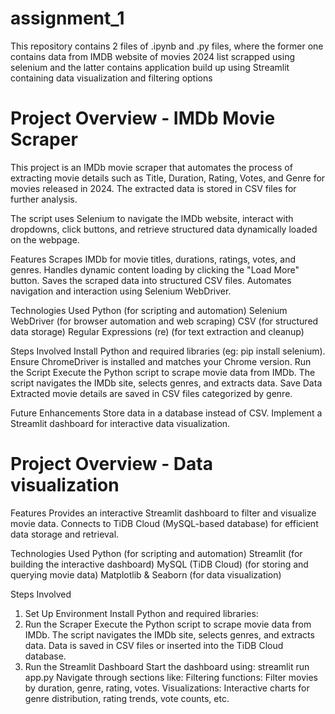 # assignment_1
This repository contains 2 files of .ipynb and .py files, where the former one contains data from IMDB website of movies 2024 list scrapped using selenium and the latter contains application build up using Streamlit containing data visualization and filtering options

# Project Overview - IMDb Movie Scraper
This project is an IMDb movie scraper that automates the process of extracting movie details such as Title, Duration, Rating, Votes, and Genre for movies released in 2024. The extracted data is stored in CSV files for further analysis.

The script uses Selenium to navigate the IMDb website, interact with dropdowns, click buttons, and retrieve structured data dynamically loaded on the webpage.

Features
Scrapes IMDb for movie titles, durations, ratings, votes, and genres.
Handles dynamic content loading by clicking the "Load More" button.
Saves the scraped data into structured CSV files.
Automates navigation and interaction using Selenium WebDriver.

Technologies Used
Python (for scripting and automation)
Selenium WebDriver (for browser automation and web scraping)
CSV (for structured data storage)
Regular Expressions (re) (for text extraction and cleanup)

Steps Involved
Install Python and required libraries (eg: pip install selenium).
Ensure ChromeDriver is installed and matches your Chrome version.
Run the Script
Execute the Python script to scrape movie data from IMDb.
The script navigates the IMDb site, selects genres, and extracts data.
Save Data
Extracted movie details are saved in CSV files categorized by genre.

Future Enhancements
Store data in a database instead of CSV.
Implement a Streamlit dashboard for interactive data visualization.

# Project Overview - Data visualization
Features
Provides an interactive Streamlit dashboard to filter and visualize movie data.
Connects to TiDB Cloud (MySQL-based database) for efficient data storage and retrieval.

Technologies Used
Python (for scripting and automation)
Streamlit (for building the interactive dashboard)
MySQL (TiDB Cloud) (for storing and querying movie data)
Matplotlib & Seaborn (for data visualization)

Steps Involved
1. Set Up Environment
Install Python and required libraries:
2. Run the Scraper
Execute the Python script to scrape movie data from IMDb.
The script navigates the IMDb site, selects genres, and extracts data.
Data is saved in CSV files or inserted into the TiDB Cloud database.
3. Run the Streamlit Dashboard
Start the dashboard using:
streamlit run app.py
Navigate through sections like:
Filtering functions: Filter movies by duration, genre, rating, votes.
Visualizations: Interactive charts for genre distribution, rating trends, vote counts, etc.
